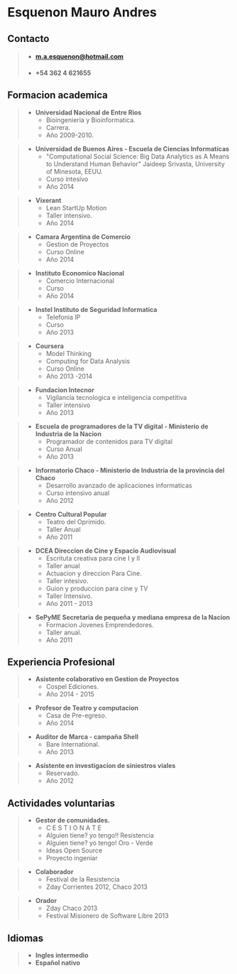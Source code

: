 Esquenon Mauro Andres
==
Contacto
--
> - #### m.a.esquenon@hotmail.com
> - #### +54 362 4 621655

Formacion academica
--

> - **Universidad Nacional de Entre Rios**
>	 * Bioingenieria y Bioinformatica.
>	 * Carrera.
>	 * Año 2009-2010.

> - **Universidad de Buenos Aires - Escuela de Ciencias Informaticas**
>	 *  "Computational Social Science: Big Data Analytics as A Means to Understand Human Behavior" Jaideep Srivasta, University of Minesota, EEUU.
>	 *  Curso intesivo
>	 *  Año 2014

> - **Vixerant**
>	 * Lean StartUp Motion
>	 * Taller intensivo.
>	 * Año 2014

> - **Camara Argentina de Comercio**
>	 * Gestion de Proyectos
>	 * Curso Online
>	 * Año 2014

> - **Instituto Economico Nacional**
>	 * Comercio Internacional
>	 * Curso
>	 * Año 2014

> - **Instel Instituto de Seguridad Informatica**
>	 * Telefonia IP
>	 * Curso
>	 * Año 2013

> - **Coursera**
>	 * Model Thinking
>	 * Computing for Data Analysis
>	 * Curso Online
>	 * Año 2013 -2014

> - **Fundacion Intecnor**
>	 * Vigilancia tecnologica e inteligencia competitiva
>	 * Taller intensivo
>	 * Año 2013

> - **Escuela de programadores de la TV digital - Ministerio de Industria de la Nacion**
>	 * Programador de contenidos para TV digital
>	 * Curso Anual
>	 * Año 2013

> - **Informatorio Chaco - Ministerio de Industria de la provincia del Chaco**
>	 * Desarrollo avanzado de aplicaciones informaticas
>	 * Curso intensivo anual
>	 * Año 2012

> - **Centro Cultural Popular**
>	 * Teatro del Oprimido.
>	 * Taller Anual
>	 * Año 2011

> - **DCEA Direccion de Cine y Espacio Audiovisual**
>	 * Escrituta creativa para cine I y II
>	 * Taller anual
>	 * Actuacion y direccion Para Cine.
>	 * Taller intesivo.
>	 * Guion y produccion para cine y TV
>	 * Taller Intensivo.
>	 * Año 2011 - 2013

> - **SePyME Secretaria de pequeña y mediana empresa de la Nacion**
>	 * Formacion Jovenes Emprendedores.
>	 * Taller anual.
>	 * Año 2011


Experiencia Profesional
--
> - **Asistente colaborativo en Gestion de Proyectos**
>	 * Cospel Ediciones.
>	 * Año 2014 - 2015

> - **Profesor de Teatro y computacion**
>	 * Casa de Pre-egreso.
>	 * Año 2014

> - **Auditor de Marca - campaña Shell**
>	 * Bare International.
>	 * Año 2013

> - **Asistente en investigacion de siniestros viales**
>	 * Reservado.
>	 * Año 2012


Actividades voluntarias
--
> - **Gestor de comunidades.**
>	 * C E S T I O N A T E  
>	 * Alguien tiene? yo tengo!! Resistencia 
>	 * Alguien tiene? yo tengo! Oro - Verde
>	 * Ideas Open Source
>	 * Proyecto ingeniar

> - **Colaborador**
>	 * Festival de la Resistencia 
>	 * Zday Corrientes 2012, Chaco 2013

> - **Orador**
>	 * Zday Chaco 2013
>	 * Festival Misionero de Software Libre 2013

Idiomas
--
> - **Ingles intermedio**
> - **Español nativo**
